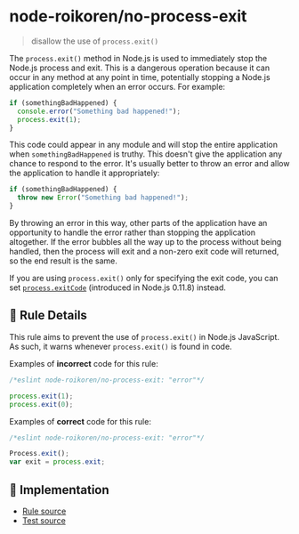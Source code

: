 # node-roikoren/no-process-exit
> disallow the use of `process.exit()`

The `process.exit()` method in Node.js is used to immediately stop the Node.js process and exit. This is a dangerous operation because it can occur in any method at any point in time, potentially stopping a Node.js application completely when an error occurs. For example:

```js
if (somethingBadHappened) {
  console.error("Something bad happened!");
  process.exit(1);
}
```

This code could appear in any module and will stop the entire application when `somethingBadHappened` is truthy. This doesn't give the application any chance to respond to the error. It's usually better to throw an error and allow the application to handle it appropriately:

```js
if (somethingBadHappened) {
  throw new Error("Something bad happened!");
}
```

By throwing an error in this way, other parts of the application have an opportunity to handle the error rather than stopping the application altogether. If the error bubbles all the way up to the process without being handled, then the process will exit and a non-zero exit code will returned, so the end result is the same.

If you are using `process.exit()` only for specifying the exit code, you can set [`process.exitCode`](https://nodejs.org/api/process.html#process_process_exitcode) (introduced in Node.js 0.11.8) instead.

## 📖 Rule Details

This rule aims to prevent the use of `process.exit()` in Node.js JavaScript. As such, it warns whenever `process.exit()` is found in code.

Examples of **incorrect** code for this rule:

```js
/*eslint node-roikoren/no-process-exit: "error"*/

process.exit(1);
process.exit(0);
```

Examples of **correct** code for this rule:

```js
/*eslint node-roikoren/no-process-exit: "error"*/

Process.exit();
var exit = process.exit;
```

## 🔎 Implementation

- [Rule source](https://github.com/roikoren755/eslint-plugin-node/blob/v2.0.1/src/rules/no-process-exit.ts)
- [Test source](https://github.com/roikoren755/eslint-plugin-node/blob/v2.0.1/tests/src/rules/no-process-exit.ts)

